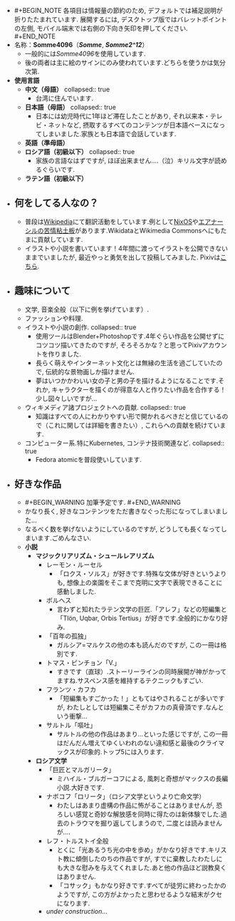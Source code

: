- #+BEGIN_NOTE
  各項目は情報量の節約のため, デフォルトでは補足説明が折りたたまれています.
  展開するには, デスクトップ版ではバレットポイントの左側, モバイル端末では右側の下向き矢印を押してください.
  #+END_NOTE
- 名称：**Somme4096**（*__Somme__*, *__Somme2^12__*）
	- 一般的には*Somme4096*を使用しています.
	- 後の両者は主に絵のサインにのみ使われています.どちらを使うかは気分次第.
- **使用言語**
	- **中文（母語）**
	  collapsed:: true
		- 台湾に住んでいます.
	- **日本語（母語）**
	  collapsed:: true
		- 日本には幼児時代に1年ほど滞在したことがあり, それ以来本・テレビ・ネットなど, 摂取するすべてのコンテンツが日本語ベースになってしまいました.家族とも日本語で会話しています.
	- **英語（準母語）**
	- **ロシア語（初級以下）**
	  collapsed:: true
		- 家族の言語なはずですが, ほぼ出来ません....（泣）キリル文字が読めるぐらいです.
	- **ラテン語（初級以下）**
- ## 何をしてる人なの？
	- 普段は[Wikipedia](https://ja.wikipedia.org/wiki/利用者:Somme4096)にて翻訳活動をしています.例として[NixOS](https://ja.wikipedia.org/wiki/NixOS)や[エアナーシルの苦情粘土板](https://ja.wikipedia.org/wiki/%E3%82%A8%E3%82%A2%E3%83%8A%E3%83%BC%E3%82%B7%E3%83%AB%E3%81%B8%E3%81%AE%E8%8B%A6%E6%83%85%E7%B2%98%E5%9C%9F%E6%9D%BF)があります.WikidataとWikimedia Commonsへにもたまに貢献しています.
	- イラストや小説を書いています！4年間に渡ってイラストを公開できないままでいましたが, 最近やっと勇気を出して投稿してみました. Pixivは[こちら](https://www.pixiv.net/users/113286592).
- ## 趣味について
	- 文学, 音楽全般（以下に例を挙げています）.
	- ファッションや料理.
	- イラストや小説の創作.
	  collapsed:: true
		- 使用ツールはBlender+Photoshopです.4年ぐらい作品を公開せずにコツコツ描いてきたのですが, そろそろかな？と思ってPixivアカウントを作りました.
		- 長らく萌えやインターネット文化とは無縁の生活を過ごしていたので, 伝統的な景物画しか描けません.
		- 夢はいつかかわいい女の子と男の子を描けるようになることです.それか, キャラクターを描くのが得意な人と作りたい作品を合作する！少し図々しいですが...
	- ウィキメディア諸プロジェクトへの貢献.
	  collapsed:: true
		- 知識はすべての人にわかりやすい形で開かれるべきだと信じているので（これに関しては詳細を書きたい）, これらへの貢献を続けています.
	- コンピューター系.特にKubernetes, コンテナ技術関連など.
	  collapsed:: true
		- Fedora atomicを普段使いしています.
- ## 好きな作品
	- #+BEGIN_WARNING
	  加筆予定です.
	  #+END_WARNING
	- かなり長く, 好きなコンテンツをただ書きなぐった形になってしまいました...
	- なるべく数を挙げないようにしているのですが, どうしても長くなってしまいます.ごめんなさい.
	- **小説**
		- **マジックリアリズム・シュールレアリズム**
			- レーモン・ルーセル
				- 「ロクス・ソルス」が好きです.特殊な文体が好きというよりも, 想像上の楽園をそこまで克明に文字で表現できることに感動しました.
			- ボルヘス
				- 言わずと知れたラテン文学の巨匠.「アレフ」などの短編集と「Tlön,  Uqbar,  Orbis Tertius」が好きです.全般的にかなり好み.
			- 「百年の孤独」
				- ガルシア=マルケスの他の本も読んだのですが, この一冊は格別です.
			- トマス・ピンチョン「V.」
				- すきです（直球）.ストーリーラインの同時展開が神がかってますね.サスペンス感を維持するテクニックもすごい.
			- フランツ・カフカ
				- 「短編集もすごかった！」ともてはやされることが多いですが, わたしとしては短編集こそがカフカの真骨頂です.なんという衝撃...
			- サルトル「嘔吐」
				- サルトルの他の作品はあまり...といった感じですが, この一冊はだんだん増えてゆくいわれのない違和感と最後のクライマックスが印象的.トップ5には入ります.
		- **ロシア文学**
			- 「巨匠とマルガリータ」
				- ミハイル・ブルガーコフによる, 風刺と奇想がマックスの長編小説.大好きです.
			- ナボコフ「ロリータ」（ロシア文学というより亡命文学）
				- わたしはあまり虚構の作品に怖がることはありませんが, 恐ろしい感覚と奇妙な解放感を同時に得たのは新体験でした.過去のトラウマを掘り返してしまうので, 二度とは読みませんが....
			- レフ・トルストイ全般
				- とくに「光あるうち光の中を歩め」がかなり好きです.キリスト教に傾倒したのちの作品ですが, すでに棄教したわたしにも大きな慰みを与えてくれました.あと他の作品ほど説教臭くはありません.
				- 「コサック」もかなり好きです.すべてが徒労に終わったかのようですが, この方がよかったと思わせるような結末がクセになります.
			- *under construction...*